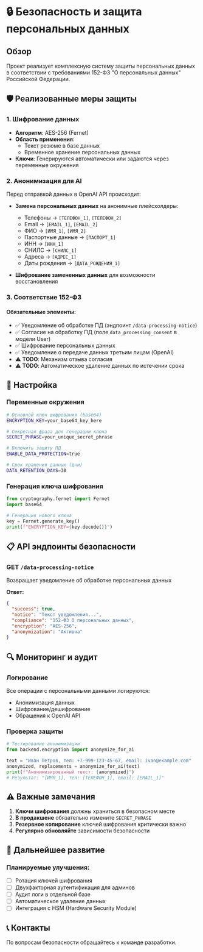 # 🔒 Безопасность и защита персональных данных

## Обзор

Проект реализует комплексную систему защиты персональных данных в соответствии с требованиями 152-ФЗ "О персональных данных" Российской Федерации.

## 🛡️ Реализованные меры защиты

### 1. Шифрование данных

- **Алгоритм**: AES-256 (Fernet)
- **Область применения**: 
  - Текст резюме в базе данных
  - Временное хранение персональных данных
- **Ключи**: Генерируются автоматически или задаются через переменные окружения

### 2. Анонимизация для AI

Перед отправкой данных в OpenAI API происходит:

- **Замена персональных данных** на анонимные плейсхолдеры:
  - Телефоны → `[ТЕЛЕФОН_1]`, `[ТЕЛЕФОН_2]`
  - Email → `[EMAIL_1]`, `[EMAIL_2]`
  - ФИО → `[ИМЯ_1]`, `[ИМЯ_2]`
  - Паспортные данные → `[ПАСПОРТ_1]`
  - ИНН → `[ИНН_1]`
  - СНИЛС → `[СНИЛС_1]`
  - Адреса → `[АДРЕС_1]`
  - Даты рождения → `[ДАТА_РОЖДЕНИЯ_1]`

- **Шифрование замененных данных** для возможности восстановления

### 3. Соответствие 152-ФЗ

#### Обязательные элементы:
- ✅ Уведомление об обработке ПД (эндпоинт `/data-processing-notice`)
- ✅ Согласие на обработку ПД (поле `data_processing_consent` в модели User)
- ✅ Шифрование персональных данных
- ✅ Уведомление о передаче данных третьим лицам (OpenAI)
- ⚠️ **TODO**: Механизм отзыва согласия
- ⚠️ **TODO**: Автоматическое удаление данных по истечении срока

## 🔧 Настройка

### Переменные окружения

```bash
# Основной ключ шифрования (base64)
ENCRYPTION_KEY=your_base64_key_here

# Секретная фраза для генерации ключа
SECRET_PHRASE=your_unique_secret_phrase

# Включить защиту ПД
ENABLE_DATA_PROTECTION=true

# Срок хранения данных (дни)
DATA_RETENTION_DAYS=30
```

### Генерация ключа шифрования

```python
from cryptography.fernet import Fernet
import base64

# Генерация нового ключа
key = Fernet.generate_key()
print(f"ENCRYPTION_KEY={key.decode()}")
```

## 📋 API эндпоинты безопасности

### GET `/data-processing-notice`
Возвращает уведомление об обработке персональных данных

**Ответ:**
```json
{
  "success": true,
  "notice": "Текст уведомления...",
  "compliance": "152-ФЗ О персональных данных",
  "encryption": "AES-256",
  "anonymization": "Активна"
}
```

## 🔍 Мониторинг и аудит

### Логирование
Все операции с персональными данными логируются:
- Анонимизация данных
- Шифрование/дешифрование
- Обращения к OpenAI API

### Проверка защиты
```python
# Тестирование анонимизации
from backend.encryption import anonymize_for_ai

text = "Иван Петров, тел: +7-999-123-45-67, email: ivan@example.com"
anonymized, replacements = anonymize_for_ai(text)
print(f"Анонимизированный текст: {anonymized}")
# Результат: "[ИМЯ_1], тел: [ТЕЛЕФОН_1], email: [EMAIL_1]"
```

## ⚠️ Важные замечания

1. **Ключи шифрования** должны храниться в безопасном месте
2. **В продакшене** обязательно измените `SECRET_PHRASE`
3. **Резервное копирование** ключей шифрования критически важно
4. **Регулярно обновляйте** зависимости безопасности

## 🚀 Дальнейшее развитие

### Планируемые улучшения:
- [ ] Ротация ключей шифрования
- [ ] Двухфакторная аутентификация для админов
- [ ] Аудит логи в отдельной базе
- [ ] Автоматическое удаление данных
- [ ] Интеграция с HSM (Hardware Security Module)

## 📞 Контакты

По вопросам безопасности обращайтесь к команде разработки.